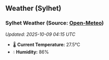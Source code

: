 ## Weather (Sylhet)

<!-- WEATHER-START -->
### Sylhet Weather (Source: [Open-Meteo](https://open-meteo.com))
_Updated: 2025-10-09 04:15 UTC_
* 🌡️ **Current Temperature:** 27.5°C
* 💧 **Humidity:** 86%
<!-- WEATHER-END -->




































